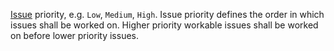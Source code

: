 [Issue](Issue.html) priority, e.g. ``Low``, ``Medium``, ``High``. 
Issue priority defines the order in which issues shall be worked on. Higher priority workable issues shall be worked on before lower priority issues.